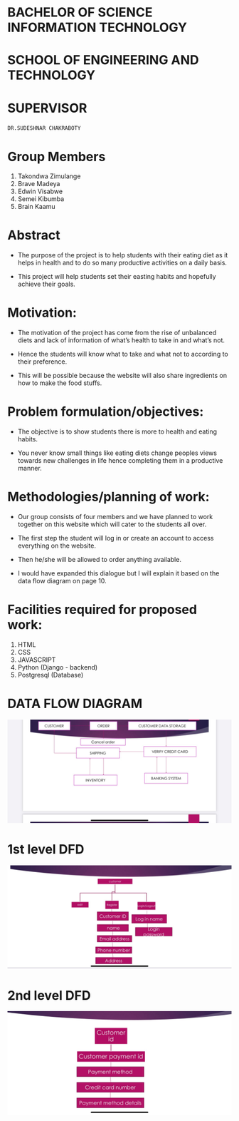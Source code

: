 # BACHELOR OF SCIENCE INFORMATION TECHNOLOGY

# SCHOOL OF ENGINEERING AND TECHNOLOGY 

# SUPERVISOR

`DR.SUDESHNAR CHAKRABOTY`

# Group Members

1. Takondwa Zimulange
2. Brave Madeya
3. Edwin Visabwe
4. Semei Kibumba
5. Brain Kaamu

# Abstract 

- The purpose of the project is to help students  with their eating diet as it helps in health and  to do so many productive activities on a daily basis.

- This project will help students set their easting habits and hopefully achieve their goals.


# Motivation:

- The motivation of the project has come from the rise of unbalanced diets and lack of information of what’s health to take in and what’s not.

- Hence the students will know what to take and what not to according to their preference.

- This will be possible because the website will also share ingredients on how to make the food stuffs.


# Problem formulation/objectives:

- The objective is to show students there is more to health and eating habits.

- You never know small things like eating diets change peoples views towards new challenges in life hence completing them in a productive manner.


# Methodologies/planning of work:

- Our group consists of four members and we have planned to work together on this website which will cater to the students all over.

- The first step the student will log in or create an account to access everything on the website.

- Then he/she will be allowed to order anything available.

- I would have expanded this dialogue but I will explain it based on the data flow diagram on page 10.


# Facilities required for proposed work:

1. HTML
2. CSS
3. JAVASCRIPT
4. Python (Django - backend)
5. Postgresql (Database)

# DATA FLOW DIAGRAM

![DFD](doc_img/DFD.jpeg)

# 1st level DFD

![1st level DFD](doc_img/FIRST.jpeg)

# 2nd level DFD

![2st level DFD](doc_img/SECOND.jpeg)

